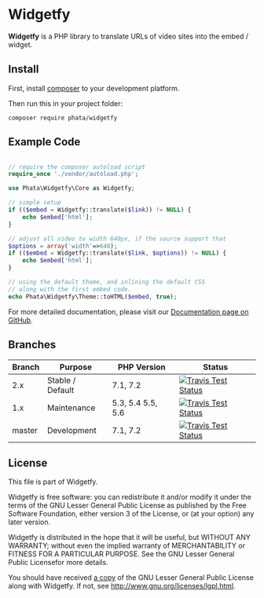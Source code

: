 Widgetfy
========

**Widgetfy** is a PHP library to translate URLs of video sites into the
embed / widget.

Install
-------

First, install [composer] to your development platform.

Then run this in your project folder:

```shell
composer require phata/widgetfy
```

[composer]: https://getcomposer.org/download/

Example Code
------------

```php

// require the composer autoload script
require_once './vendor/autoload.php';

use Phata\Widgetfy\Core as Widgetfy;

// simple setup
if (($embed = Widgetfy::translate($link)) != NULL) {
    echo $embed['html'];
}

// adjust all video to width 640px, if the source support that
$options = array('width'=>640);
if (($embed = Widgetfy::translate($link, $options)) != NULL) {
    echo $embed['html'];
}

// using the default theme, and inlining the default CSS
// along with the first embed code.
echo Phata\Widgetfy\Theme::toHTML($embed, true);

```

For more detailed documentation, please visit our
[Documentation page on GitHub](https://github.com/Phata/Widgetfy/wiki/Documentation).


Branches
--------

Branch | Purpose          | PHP Version       | Status
-------|------------------|-------------------|----------------------------------------
2.x    | Stable / Default | 7.1, 7.2          | [![Travis Test Status][travis-badge-2.x]][travis-branches-url]
1.x    | Maintenance      | 5.3, 5.4 5.5, 5.6 | [![Travis Test Status][travis-badge-1.x]][travis-branches-url]
master | Development      | 7.1, 7.2          | [![Travis Test Status][travis-badge]][travis-branches-url]

[travis-badge-2.x]: https://api.travis-ci.org/phata/widgetfy.svg?branch=2.x
[travis-badge-1.x]: https://api.travis-ci.org/phata/widgetfy.svg?branch=1.x
[travis-badge]: https://api.travis-ci.org/phata/widgetfy.svg?branch=master
[travis-branches-url]: https://travis-ci.org/phata/widgetfy/branches

License
-------

This file is part of Widgetfy.

Widgetfy is free software: you can redistribute it and/or modify it under the
terms of the GNU Lesser General Public License as published by the Free
Software Foundation, either version 3 of the License, or (at your option) any
later version.

Widgetfy is distributed in the hope that it will be useful, but WITHOUT ANY
WARRANTY; without even the implied warranty of MERCHANTABILITY or FITNESS FOR
A PARTICULAR PURPOSE.  See the GNU Lesser General Public Licensefor more
details.

You should have received [a copy](LICENSE) of the GNU Lesser General Public License along
with Widgetfy.  If not, see <http://www.gnu.org/licenses/lgpl.html>.
